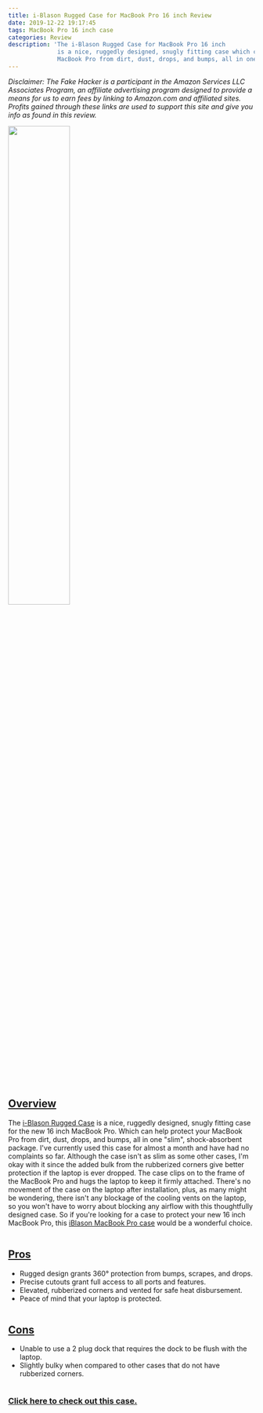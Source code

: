 ```yaml
---
title: i-Blason Rugged Case for MacBook Pro 16 inch Review
date: 2019-12-22 19:17:45
tags: MacBook Pro 16 inch case
categories: Review
description: 'The i-Blason Rugged Case for MacBook Pro 16 inch
              is a nice, ruggedly designed, snugly fitting case which can help protect your
              MacBook Pro from dirt, dust, drops, and bumps, all in one "slim", shock-absorbent package.'
---
```

<!DOCTYPE html>
<html>

<p><i>Disclaimer: The Fake Hacker is a participant in the Amazon Services LLC Associates Program, an affiliate advertising program 
designed to provide a means for us to earn fees by linking to Amazon.com and affiliated sites. Profits gained through 
these links are used to support this site and give you info as found in this review.</i></p>

<a href="https://amzn.to/34NBHec"> <img src="/img/iBlason MacBook Pro case.png" height="50%" width="50%"></a>

<h2><u>Overview</u></h2>

<p class="tab"> The 
<a href="https://amzn.to/2PLBi7D">i-Blason Rugged Case</a>
 is a nice, ruggedly designed, snugly fitting case for the new 16 inch MacBook Pro. Which can help protect your
 MacBook Pro from dirt, dust, drops, and bumps, all in one "slim", shock-absorbent package. I've currently used this
 case for almost a month and have had no complaints so far. Although the case isn't as slim as some other cases, I'm 
 okay with it since the added bulk from the rubberized corners give better protection if the laptop is ever dropped. 
 The case clips on to the frame of the MacBook Pro and hugs
 the laptop to keep it firmly attached. There's no movement of the case on the laptop after installation, plus, 
 as many might be wondering, there isn't any blockage of the cooling vents on the laptop, so you won't have to worry
 about blocking any airflow with this thoughtfully designed case. So if you're looking for a case to protect your
 new 16 inch MacBook Pro, this 
 <a href="https://amzn.to/2PLBi7D">iBlason MacBook Pro case</a>
  would be a wonderful choice.</p>
  <div class="row">
    <div class="column"><h2><u>Pros</u></h2>
    <ul>
        <li>Rugged design grants 360° protection from bumps, scrapes, and drops.</li>
        <li>Precise cutouts grant full access to all ports and features.</li>
        <li>Elevated, rubberized corners and vented for safe heat disbursement.</li>
        <li>Peace of mind that your laptop is protected.</li>
    </ul>
    </div>
    <div class="column"><h2><u>Cons</u></h2>
    <ul>
        <li>Unable to use a 2 plug dock that requires the dock to be flush with the laptop.</li>
        <li>Slightly bulky when compared to other cases that do not have rubberized corners.</li>
    </ul>
    </div>
  </div>
  
 <a href="https://amzn.to/34NBHec"><h3>Click here to check out this case.</h3></a>
 
  
</html>  